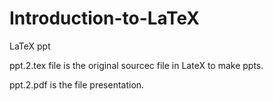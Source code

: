 # Introduction-to-LaTeX
LaTeX ppt


ppt.2.tex file is the original sourcec file in LateX to make ppts.

ppt.2.pdf is the file presentation.
